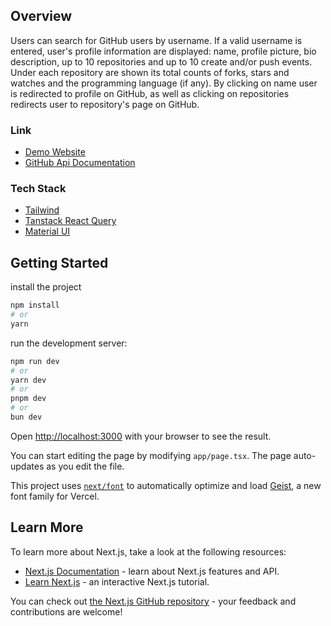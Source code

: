 ## Overview

Users can search for GitHub users by username. If a valid username is entered, user's profile information are displayed: name, profile picture, bio description, up to 10 repositories and up to 10 create and/or push events. Under each repository are shown its total counts of forks, stars and watches and the programming language (if any). By clicking on name user is redirected to profile on GitHub, as well as clicking on repositories redirects user to repository's page on GitHub.

### Link
- [Demo Website](https://github-consume-api.vercel.app/) 
- [GitHub Api Documentation](https://docs.github.com/en/rest/quickstart?apiVersion=2022-11-28)

### Tech Stack
- [Tailwind](https://v3.tailwindcss.com/)
- [Tanstack React Query](https://tanstack.com/query/latest)
- [Material UI](https://mui.com/material-ui/getting-started/)

## Getting Started

install the project
```bash
npm install
# or
yarn
```

run the development server:

```bash
npm run dev
# or
yarn dev
# or
pnpm dev
# or
bun dev
```

Open [http://localhost:3000](http://localhost:3000) with your browser to see the result.

You can start editing the page by modifying `app/page.tsx`. The page auto-updates as you edit the file.

This project uses [`next/font`](https://nextjs.org/docs/app/building-your-application/optimizing/fonts) to automatically optimize and load [Geist](https://vercel.com/font), a new font family for Vercel.

## Learn More

To learn more about Next.js, take a look at the following resources:

- [Next.js Documentation](https://nextjs.org/docs) - learn about Next.js features and API.
- [Learn Next.js](https://nextjs.org/learn) - an interactive Next.js tutorial.

You can check out [the Next.js GitHub repository](https://github.com/vercel/next.js) - your feedback and contributions are welcome!
